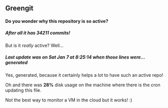 ## Greengit

#### Do you wonder why this repository is so active?

##### After all it has 34211 commits!

But is it *really* active? Well...

##### Last update was on Sat Jan 7 at 8:25:14 when those lines were... generated

Yes, generated, because it certainly helps a lot to have such an active repo!

Oh and there was **28%** disk usage on the machine
where there is the cron updating this file.

Not the best way to monitor a VM in the cloud but it works! :)
